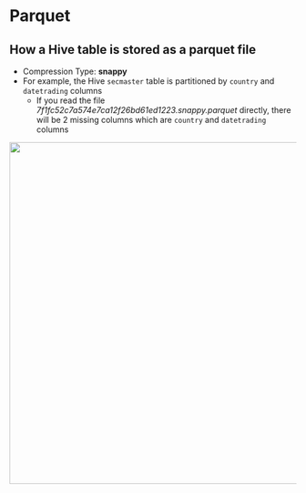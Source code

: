 # Parquet
## How a Hive table is stored as a parquet file
- Compression Type: **snappy**
- For example, the Hive `secmaster` table is partitioned by `country` and `datetrading` columns
  - If you read the file *7f1fc52c7a574e7ca12f26bd61ed1223.snappy.parquet* directly, there will be 2 missing columns which are `country` and `datetrading` columns
<p align='center'><img src="https://github.com/CodexploreRepo/aws/assets/64508435/9b7ec57e-270a-42fb-ba07-5ecb50d48fad" width='600'/></p>
